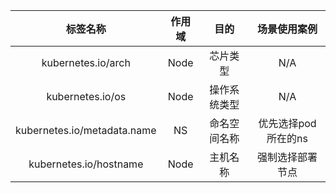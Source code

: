 | 标签名称 | 作用域 |   目的    | 场景使用案例 |
| :----: | :----: | :----: |:----: |
| kubernetes.io/arch | Node  | 芯片类型 |N/A|
| kubernetes.io/os | Node   | 操作系统类型 |N/A|
| kubernetes.io/metadata.name | NS | 命名空间名称 |优先选择pod所在的ns|
| kubernetes.io/hostname | Node | 主机名称 |强制选择部署节点|

